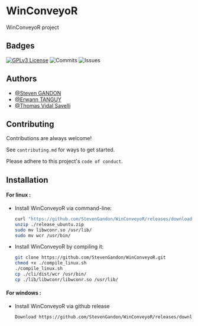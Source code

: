 
# WinConveyoR

WinConveyoR project
## Badges

[![GPLv3 License](https://img.shields.io/badge/License-GPL%20v3-yellow.svg)](https://github.com/StevenGandon/WinConveyoR/blob/main/LICENSE/)
![Commits](https://img.shields.io/github/commit-activity/t/StevenGandon/WinConveyoR)
![Issues](https://img.shields.io/github/issues/StevenGandon/WinConveyoR)


## Authors

- [@Steven GANDON](https://www.github.com/StevenGandon)
- [@Erwann TANGUY](https://www.github.com/Erwann9875)
- [@Thomas Vidal Savelli](https://www.github.com/thomasvsl)


## Contributing

Contributions are always welcome!

See `contributing.md` for ways to get started.

Please adhere to this project's `code of conduct`.


## Installation

#### For linux :
- Install WinConveyoR via command-line:

  ```bash
  curl "https://github.com/StevenGandon/WinConveyoR/releases/download/main/release_ubuntu.zip" -o "release_ubuntu.zip"
  unzip ./release_ubuntu.zip
  sudo mv libwconr.so /usr/lib/
  sudo mv wcr /usr/bin/
  ```

- Install WinConveyoR by compiling it:

  ```bash
  git clone https://github.com/StevenGandon/WinConveyoR.git
  chmod +x ./compile_linux.sh
  ./compile_linux.sh
  cp ./cli/dist/wcr /usr/bin/
  cp ./lib/libwconr/libwconr.so /usr/lib/
  ```

#### For windows :
- Install WinConveyoR via github release

  ```bash
  Download https://github.com/StevenGandon/WinConveyoR/releases/download/main/release_windows.zip
  ```
